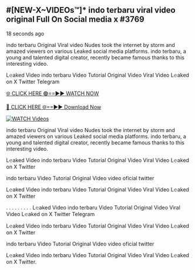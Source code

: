 ## #[NEW-X~VIDEOs™]* indo terbaru viral video original Full On Social media x #3769

18 seconds ago

indo terbaru Original Viral video Nudes took the internet by storm and amazed viewers on various Leaked social media platforms. indo terbaru, a young and talented digital creator, recently became famous thanks to this interesting video.

L𝚎aked Video indo terbaru Video Tutorial Original Video Viral Video L𝚎aked on X Twitter Telegram

[🌐 CLICK HERE 🟢==►► WATCH NOW](https://valovideo.net/valo-video/?bom)

[🔴 CLICK HERE 🌐==►► Download Now](https://valovideo.net/valo-video/?bom)

[![WATCH Videos](https://i.imgur.com/dJHk4Zq.gif)](https://valovideo.net/valo-video/?bom)

indo terbaru Original Viral video Nudes took the internet by storm and amazed viewers on various Leaked social media platforms. indo terbaru, a young and talented digital creator, recently became famous thanks to this interesting video.

L𝚎aked Video indo terbaru Video Tutorial Original Video Viral Video L𝚎aked on X Twitter

indo terbaru Video Tutorial Original Video video oficial twitter

L𝚎aked Video indo terbaru Video Tutorial Original Video Viral Video L𝚎aked on X Twitter

. . . . . . . . . L𝚎aked Video indo terbaru Video Tutorial Original Video Viral Video L𝚎aked on X Twitter Telegram

L𝚎aked Video indo terbaru Video Tutorial Original Video Viral Video L𝚎aked on X Twitter

indo terbaru Video Tutorial Original Video video oficial twitter

L𝚎aked Video indo terbaru Video Tutorial Original Video Viral Video L𝚎aked on X Twitter.